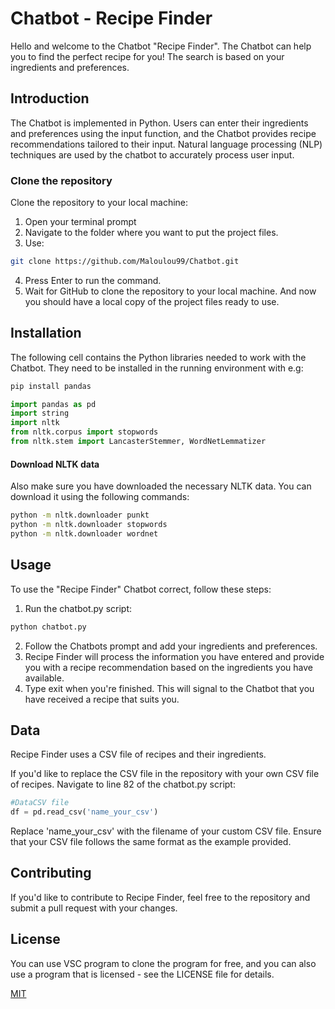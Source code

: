 # Chatbot - Recipe Finder
Hello and welcome to the Chatbot "Recipe Finder". The Chatbot can help you to find the perfect recipe for you!
The search is based on your ingredients and preferences.

## Introduction
The Chatbot is implemented in Python. Users can enter their ingredients and preferences using the input function, and the Chatbot provides recipe recommendations tailored to their input. Natural language processing (NLP) techniques are used by the chatbot to accurately process user input.

### Clone the repository
Clone the repository to your local machine:
1. Open your terminal prompt
2. Navigate to the folder where you want to put the project files.
3. Use: 
```bash
git clone https://github.com/Maloulou99/Chatbot.git
```

4. Press Enter to run the command.
5. Wait for GitHub to clone the repository to your local machine. And now you should have a local copy of the project files ready to use.

## Installation
The following cell contains the Python libraries needed to work with the Chatbot. They need to be installed in the running environment with e.g:

```bash
pip install pandas
```

```python
import pandas as pd
import string
import nltk
from nltk.corpus import stopwords
from nltk.stem import LancasterStemmer, WordNetLemmatizer
```

#### Download NLTK data
Also make sure you have downloaded the necessary NLTK data. You can download it using the following commands:

```bash
python -m nltk.downloader punkt
python -m nltk.downloader stopwords
python -m nltk.downloader wordnet
```

## Usage 
To use the "Recipe Finder" Chatbot correct, follow these steps: 
1. Run the chatbot.py script:
```bash
python chatbot.py
```
2. Follow the Chatbots prompt and add your ingredients and preferences.
3. Recipe Finder will process the information you have entered and provide you with a recipe recommendation based on the ingredients you have available. 
4. Type exit when you're finished. This will signal to the Chatbot that you have received a recipe that suits you.

## Data
Recipe Finder uses a CSV file of recipes and their ingredients. 

If you'd like to replace the CSV file in the repository with your own CSV file of recipes. 
Navigate to line 82 of the chatbot.py script: 
```python
#DataCSV file
df = pd.read_csv('name_your_csv')
```
Replace 'name_your_csv' with the filename of your custom CSV file. Ensure that your CSV file follows the same format as the example provided.

## Contributing
If you'd like to contribute to Recipe Finder, feel free to the repository and submit a pull request with your changes.

## License
You can use VSC program to clone the program for free, and you can also use a program that is licensed - see the LICENSE file for details.

[MIT](https://choosealicense.com/licenses/mit/)
